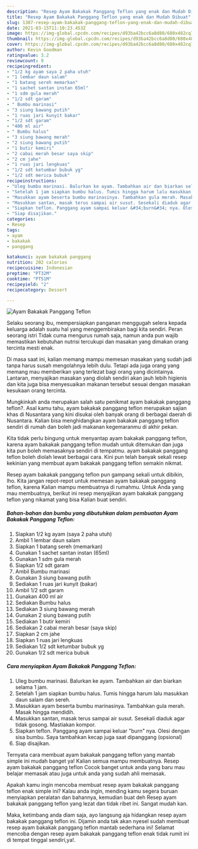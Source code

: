 ```yaml
---
description: "Resep Ayam Bakakak Panggang Teflon yang enak dan Mudah Dibuat"
title: "Resep Ayam Bakakak Panggang Teflon yang enak dan Mudah Dibuat"
slug: 1307-resep-ayam-bakakak-panggang-teflon-yang-enak-dan-mudah-dibuat
date: 2021-03-15T11:10:23.453Z
image: https://img-global.cpcdn.com/recipes/d93ba42bcc6a8d80/680x482cq70/ayam-bakakak-panggang-teflon-foto-resep-utama.jpg
thumbnail: https://img-global.cpcdn.com/recipes/d93ba42bcc6a8d80/680x482cq70/ayam-bakakak-panggang-teflon-foto-resep-utama.jpg
cover: https://img-global.cpcdn.com/recipes/d93ba42bcc6a8d80/680x482cq70/ayam-bakakak-panggang-teflon-foto-resep-utama.jpg
author: Kevin Goodman
ratingvalue: 3.2
reviewcount: 9
recipeingredient:
- "1/2 kg ayam saya 2 paha utuh"
- "1 lembar daun salam"
- "1 batang sereh memarkan"
- "1 sachet santan instan 65ml"
- "1 sdm gula merah"
- "1/2 sdt garam"
- " Bumbu marinasi"
- "3 siung bawang putih"
- "1 ruas jari kunyit bakar"
- "1/2 sdt garam"
- "400 ml air"
- " Bumbu halus"
- "3 siung bawang merah"
- "2 siung bawang putih"
- "1 butir kemiri"
- "2 cabai merah besar saya skip"
- "2 cm jahe"
- "1 ruas jari lengkuas"
- "1/2 sdt ketumbar bubuk yg"
- "1/2 sdt merica bubuk"
recipeinstructions:
- "Uleg bumbu marinasi. Balurkan ke ayam. Tambahkan air dan biarkan selama 1 jam."
- "Setelah 1 jam siapkan bumbu halus. Tumis hingga harum lalu masukkan daun salam dan sereh."
- "Masukkan ayam beserta bumbu marinasinya. Tambahkan gula merah. Masak hingga mendidih."
- "Masukkan santan, masak terus sampai air susut. Sesekali diaduk agar tidak gosong. Mastiakan kompor."
- "Siapkan teflon. Panggang ayam sampai keluar &#34;burn&#34; nya. Olesi dengan sisa bumbu. Saya tambahkan kecap juga saat dipanggang (opsional)"
- "Siap disajikan."
categories:
- Resep
tags:
- ayam
- bakakak
- panggang

katakunci: ayam bakakak panggang 
nutrition: 202 calories
recipecuisine: Indonesian
preptime: "PT32M"
cooktime: "PT51M"
recipeyield: "2"
recipecategory: Dessert

---
```



![Ayam Bakakak Panggang Teflon](https://img-global.cpcdn.com/recipes/d93ba42bcc6a8d80/680x482cq70/ayam-bakakak-panggang-teflon-foto-resep-utama.jpg)

Selaku seorang ibu, mempersiapkan panganan menggugah selera kepada keluarga adalah suatu hal yang menggembirakan bagi kita sendiri. Peran seorang istri Tidak cuma mengurus rumah saja, namun anda pun wajib memastikan kebutuhan nutrisi tercukupi dan masakan yang dimakan orang tercinta mesti enak.

Di masa  saat ini, kalian memang mampu memesan masakan yang sudah jadi tanpa harus susah mengolahnya lebih dulu. Tetapi ada juga orang yang memang mau memberikan yang terlezat bagi orang yang dicintainya. Lantaran, menyajikan masakan yang diolah sendiri akan jauh lebih higienis dan kita juga bisa menyesuaikan makanan tersebut sesuai dengan masakan kesukaan orang tercinta. 



Mungkinkah anda merupakan salah satu penikmat ayam bakakak panggang teflon?. Asal kamu tahu, ayam bakakak panggang teflon merupakan sajian khas di Nusantara yang kini disukai oleh banyak orang di berbagai daerah di Nusantara. Kalian bisa menghidangkan ayam bakakak panggang teflon sendiri di rumah dan boleh jadi makanan kegemaranmu di akhir pekan.

Kita tidak perlu bingung untuk menyantap ayam bakakak panggang teflon, karena ayam bakakak panggang teflon mudah untuk ditemukan dan juga kita pun boleh memasaknya sendiri di tempatmu. ayam bakakak panggang teflon boleh diolah lewat berbagai cara. Kini pun telah banyak sekali resep kekinian yang membuat ayam bakakak panggang teflon semakin nikmat.

Resep ayam bakakak panggang teflon pun gampang sekali untuk dibikin, lho. Kita jangan repot-repot untuk memesan ayam bakakak panggang teflon, karena Kalian mampu membuatnya di rumahmu. Untuk Anda yang mau membuatnya, berikut ini resep menyajikan ayam bakakak panggang teflon yang nikamat yang bisa Kalian buat sendiri.

<!--inarticleads1-->

##### Bahan-bahan dan bumbu yang dibutuhkan dalam pembuatan Ayam Bakakak Panggang Teflon:

1. Siapkan 1/2 kg ayam (saya 2 paha utuh)
1. Ambil 1 lembar daun salam
1. Siapkan 1 batang sereh (memarkan)
1. Gunakan 1 sachet santan instan (65ml)
1. Gunakan 1 sdm gula merah
1. Siapkan 1/2 sdt garam
1. Ambil  Bumbu marinasi
1. Gunakan 3 siung bawang putih
1. Sediakan 1 ruas jari kunyit (bakar)
1. Ambil 1/2 sdt garam
1. Gunakan 400 ml air
1. Sediakan  Bumbu halus
1. Sediakan 3 siung bawang merah
1. Gunakan 2 siung bawang putih
1. Sediakan 1 butir kemiri
1. Sediakan 2 cabai merah besar (saya skip)
1. Siapkan 2 cm jahe
1. Siapkan 1 ruas jari lengkuas
1. Sediakan 1/2 sdt ketumbar bubuk yg
1. Gunakan 1/2 sdt merica bubuk




<!--inarticleads2-->

##### Cara menyiapkan Ayam Bakakak Panggang Teflon:

1. Uleg bumbu marinasi. Balurkan ke ayam. Tambahkan air dan biarkan selama 1 jam.
1. Setelah 1 jam siapkan bumbu halus. Tumis hingga harum lalu masukkan daun salam dan sereh.
1. Masukkan ayam beserta bumbu marinasinya. Tambahkan gula merah. Masak hingga mendidih.
1. Masukkan santan, masak terus sampai air susut. Sesekali diaduk agar tidak gosong. Mastiakan kompor.
1. Siapkan teflon. Panggang ayam sampai keluar &#34;burn&#34; nya. Olesi dengan sisa bumbu. Saya tambahkan kecap juga saat dipanggang (opsional)
1. Siap disajikan.




Ternyata cara membuat ayam bakakak panggang teflon yang mantab simple ini mudah banget ya! Kalian semua mampu membuatnya. Resep ayam bakakak panggang teflon Cocok banget untuk anda yang baru mau belajar memasak atau juga untuk anda yang sudah ahli memasak.

Apakah kamu ingin mencoba membuat resep ayam bakakak panggang teflon enak simple ini? Kalau anda ingin, mending kamu segera buruan menyiapkan peralatan dan bahannya, kemudian buat deh Resep ayam bakakak panggang teflon yang lezat dan tidak ribet ini. Sangat mudah kan. 

Maka, ketimbang anda diam saja, ayo langsung aja hidangkan resep ayam bakakak panggang teflon ini. Dijamin anda tak akan nyesel sudah membuat resep ayam bakakak panggang teflon mantab sederhana ini! Selamat mencoba dengan resep ayam bakakak panggang teflon enak tidak rumit ini di tempat tinggal sendiri,ya!.

